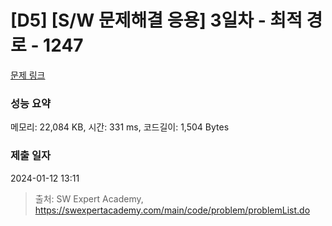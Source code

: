 # [D5] [S/W 문제해결 응용] 3일차 - 최적 경로 - 1247 

[문제 링크](https://swexpertacademy.com/main/code/problem/problemDetail.do?contestProbId=AV15OZ4qAPICFAYD) 

### 성능 요약

메모리: 22,084 KB, 시간: 331 ms, 코드길이: 1,504 Bytes

### 제출 일자

2024-01-12 13:11



> 출처: SW Expert Academy, https://swexpertacademy.com/main/code/problem/problemList.do